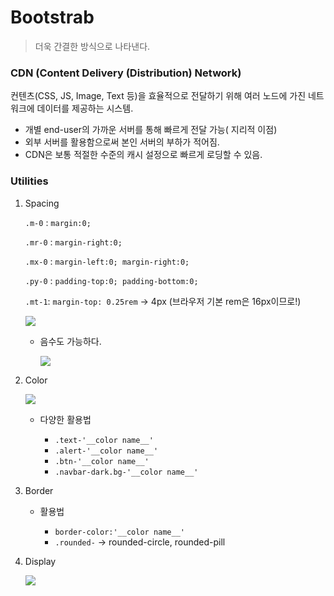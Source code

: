 # Bootstrab

> 더욱 간결한 방식으로 나타낸다.

### CDN (Content Delivery (Distribution) Network)

컨텐츠(CSS, JS, Image, Text 등)을 효율적으로 전달하기 위해 여러 노드에 가진 네트워크에 데이터를 제공하는 시스템.

* 개별 end-user의 가까운 서버를 통해 빠르게 전달 가능( 지리적 이점)
* 외부 서버를 활용함으로써 본인 서버의 부하가 적어짐.
* CDN은 보통 적절한 수준의 캐시 설정으로 빠르게 로딩할 수 있음.



### Utilities

1. Spacing

   `.m-0` : `margin:0;`

   `.mr-0` :  `margin-right:0;`

   `.mx-0` : `margin-left:0; margin-right:0;`

   `.py-0` : `padding-top:0; padding-bottom:0;`

   `.mt-1`: `margin-top: 0.25rem` -> 4px (브라우저 기본 rem은 16px이므로!)

   ![](C:\Users\student\Desktop\Jimin\TIL\web\img\py-0.PNG)

   * 음수도 가능하다.

     ![](C:\Users\student\Desktop\Jimin\TIL\web\img\margin_음수.PNG)

     

2. Color

   ![](C:\Users\student\Desktop\Jimin\TIL\web\img\bg-color.PNG)

   * 다양한 활용법

     * `.text-'__color name__'`
     * `.alert-'__color name__'`
     * `.btn-'__color name__'`
     * `.navbar-dark.bg-'__color name__'`

     

3. Border

   * 활용법

     * `border-color:'__color name__'`
     * `.rounded-` -> rounded-circle, rounded-pill

     

4. Display

   ![](C:\Users\student\Desktop\Jimin\TIL\web\img\display.PNG)

   

